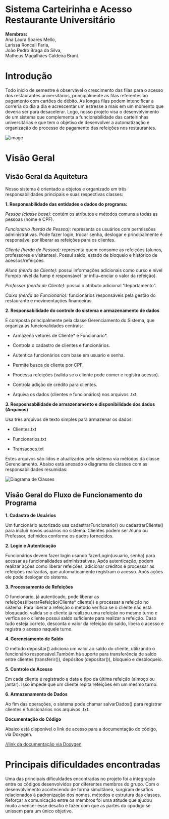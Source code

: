 # Sistema Carteirinha e Acesso Restaurante Universitário
**Membros:**  
Ana Laura Soares Mello,  
Larissa Roncali Faria,   
João Pedro Braga da Silva,  
Matheus Magalhães Caldeira Brant.  

# Introdução
Todo inicio de semestre é observável o crescimento das filas para o acesso dos restaurantes universitários, principalmente as filas referentes ao pagamento com cartões de débito. As longas filas podem intencificar a correria do dia a dia e acrescentar um estresse a mais em um momento que deveria ser para desacelerar. Logo, nosso projeto visa o desenvolvimento de um sistema que complementa a funcionabilidade das carteirinhas universitárias e que tem o objetivo de desenvolver a automatização e organização do processo de pagamento das refeições nos restaurantes.

![image](https://github.com/user-attachments/assets/1988bac3-97a8-46bf-a10a-ae21a7804d34)

# Visão Geral
## Visão Geral da Aquitetura
Nosso sistema é orientado a objetos e organizado em três responsabilidades principais e suas respectivas classes:

**1. Responsabilidade das entidades e dados do programa:**

*Pessoa (classe base):* contém os atributos e métodos comuns a todas as pessoas (nome e CPF).

*Funcionario (herda de Pessoa):* representa os usuários com permissões administrativas. Pode fazer login, trocar senha, deslogar e  principalmente é responsável por liberar as refeições para os clientes.

*Cliente (herda de Pessoa):* representa quem consome as refeições (alunos, professores e visitantes). Possui saldo, estado de bloqueio e histórico de acessos/refeições.

*Aluno (herda de Cliente):* possui informações adicionais como curso e nível Fump(o nível da fump é responsável ´pr influ~enciar o valor da refeição).

*Professor (herda de Cliente):* possui o atributo adicional “departamento”.

*Caixa (herda de Funcionario):* funcionários responsáveis pela gestão do restaurante e movimentações financeiras.

**2. Responsabilidade do controle do sistema e armazenamento de dados**

É composta principalmente pela classe Gerenciamento do Sistema, que organiza as funcionalidades centrais:

- Armazena vetores de Cliente* e Funcionario*.

- Controla o cadastro de clientes e funcionários.

- Autentica funcionários com base em usuario e senha.

- Permite busca de cliente por CPF.

- Processa refeições (valida se o cliente pode comer e registra acesso).

- Controla adição de crédito para clientes.

- Arquiva os dados (clientes e funcionários) nos arquivos .txt.
  
**3. Resposnsabilidade de armazenamento e disponibilidade dos dados (Arquivos)**

Usa três arquivos de texto simples para armazenar os dados:

- Clientes.txt

- Funcionarios.txt

- Transacoes.txt

Estes arquivos são lidos e atualizados pelo sistema via métodos da classe Gerenciamento.
Abaixo está anexado o diagrama de classes com as responsabilidades resumidas:

![Diagrama de Classes](https://github.com/user-attachments/assets/6765f222-0fb3-481a-8bbc-8f579394cea8)

## Visão Geral do Fluxo de Funcionamento do Programa

 **1. Cadastro de Usuários**
 
Um funcionário autorizado usa cadastrarFuncionario() ou cadastrarCliente() para incluir novos usuários no sistema.
Clientes podem ser Aluno ou Professor, definidos conforme os dados fornecidos.

 **2. Login e Autenticação**
 
Funcionários devem fazer login usando fazerLogin(usuario, senha) para acessar as funcionalidades administrativas.
Após autenticação, podem realizar ações como liberar refeições, adicionar créditos e processar as refeições realizadas, que automaticamente registram o acesso. Após ações ele pode deslogar do sistema.

**3. Processamento de Refeições**

O funcionário, já autenticado, pode liberar as refeições(liberarRefeição(Cliente* cliente)) e processar a refeição no sistema. Para liberar a refeição o método verifica se o cliente não está bloqueado, valida se o cliente já realizou uma refeição no mesmo turno e verfica se o cliente possui saldo suficiente para realizar a refeição. Caso tudo esteja correto, desconta o valor da refeição do saldo, libera o acesso e registra o acesso naquele turno.

**4. Gerenciamento de Saldo**

O método depositar() adiciona um valor ao saldo do cliente, utilizando o funcionário responsável.Também há suporte para transferência de saldo entre clientes (transferir()), depósitos (depositar()), bloqueio e desbloqueio.

**5. Controle de Acesso**

Em cada cliente é registrado a data e tipo da última refeição (almoço ou jantar). Isso impede que um cliente repita refeições em um mesmo turno.

**6. Armazenamento de Dados**

Ao fim das operações, o sistema pode chamar salvarDados() para registrar clientes e funcionários nos arquivos .txt.

**Documentação do Código**

Abaixo está disponível o link de acesso para a documentação do código, via Doxygen.

[//link da documentação via Doxygen](https://github.com/Joao0607B/PDS2-20251-TA1-Sistema_de_Carteirinha-Acesso_Restaurante/blob/main/docs/html/index.html)

# Principais dificuldades encontradas

Uma das principais dificuldades encontradas no projeto foi a integração entre os códigos desenvolvidos por diferentes membros do grupo. Com o desenvolvimento acontecendo de forma simultânea, surgiram desafios relacionados à padronização dos nomes, métodos e estrutura das classes. Reforçar a comunicação entre os membros foi uma atitude que ajudou muito a vencer esse desafio e fazer com que as partes do cpodigo se unissem para um único objetivo.



